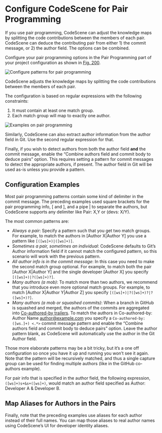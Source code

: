 # Configure CodeScene for Pair Programming

If you use pair programming, CodeScene can adjust the knowledge maps by splitting the code contributions
between the members of each pair. CodeScene can deduce the contributing pair from either 1) the commit message, or
2) the author field. The options can be combined.

Configure your pair programming options in the Pair Programming part of your project configuration as
shown in [Fig. 200](#pair-programming-config).

![Configure patterns for pair programming](configuration/pair-programming-config.png)

CodeScene adjusts the knowledge maps by splitting the code contributions between the members of each pair.

The configuration is based on regular expressions with the following constraints:

1. It must contain at least one match group.
2. Each match group will map to exactly one author.

![Examples on pair programming](../shared/configuration/pair-programming-examples.png)

Similarly, CodeScene can also extract author information from the author field in Git. Use the second regular expression
for that.

Finally, if you wish to detect authors from both the author field **and** the commit message, enable the “Combine authors field and commit body to deduce pairs” option.
This requires setting a pattern for commit messages to detect the appropriate authors, if present.  The author field in Git will be used as-is unless you provide
a pattern.

## Configuration Examples

Most pair programming patterns contain some kind of delimiter in the commit message. The preceding examples used square brackets for
the pair programming info, [ and ], and a pipe | to separate the authors, but
CodeScene supports any delimiter like Pair: X,Y or (devs: X/Y).

The most common patterns are:

* *Always a pair*: Specify a pattern such that you get two match groups. For example, to match the authors in [Author X|Author Y] you use a pattern like `[([ws]+)|([ws]+)]`.
* *Sometimes a pair, sometimes an individual*: CodeScene defaults to Git’s Author information field if it cannot match the configured pattern, so this scenario will work with the previous pattern.
* *All author info is in the commit message*: In this case you need to make the second match group optional. For example, to match both the pair [Author X|Author Y] and the single developer [Author X] you specify `[([ws]+)|?([ws]+)?]`.
* *Many authors (a mob)*: To match more than two authors, we recommend that you introduce even more optional match groups. For example, to match [Author X|Author Y|Author Z] you specify `[([ws]+)|?([ws]+)?|?([ws]+)?]`.
* *Many authors (a mob or squashed commits)*: When a branch in GitHub is squashed and merged, the authors of the commits are aggregated into [Co-authored-by trailers](https://github.blog/2018-01-29-commit-together-with-co-authors/).
  To match the authors in Co-authored-by: Author Name <author@example.com> you specify a `Co-authored-by: ([ws.]+) <.*>` commit message pattern and enable the “Combine authors field and commit body to deduce pairs” option.
  Leave the author pattern blank, as CodeScene will automatically use the author in the Git Author field.

Those more elaborate patterns may be a bit tricky, but it’s a one off configuration so once you have it up and running you won’t see it again. Note
that the pattern will be recursively matched, and thus a single capture group can be used for finding multiple authors (like in the GitHub co-authors example).

For pair info that is specified in the author field, the following expression, `([ws]+)s+&s+([ws]+)`, would match an
author field specified as Author: Developer A & Developer B.

## Map Aliases for Authors in the Pairs

Finally, note that the preceding examples use aliases for each author instead of their full names. You can map those aliases to real author names using CodeScene’s UI
for developer identity aliases.
